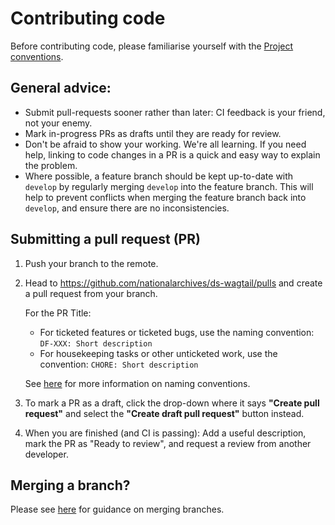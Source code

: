 # Contributing code

Before contributing code, please familiarise yourself with the [Project conventions](project-conventions.md).

## General advice:

- Submit pull-requests sooner rather than later: CI feedback is your friend, not your enemy.
- Mark in-progress PRs as drafts until they are ready for review.
- Don't be afraid to show your working. We're all learning. If you need help, linking to code changes in a PR is a quick and easy way to explain the problem.
- Where possible, a feature branch should be kept up-to-date with `develop` by regularly merging `develop` into the feature branch. This will help to prevent conflicts when merging the feature branch back into `develop`, and ensure there are no inconsistencies.

## Submitting a pull request (PR)

1. Push your branch to the remote.
2. Head to https://github.com/nationalarchives/ds-wagtail/pulls and create a pull request from your branch.

   For the PR Title:
   - For ticketed features or ticketed bugs, use the naming convention: `DF-XXX: Short description`
   - For housekeeping tasks or other unticketed work, use the convention: `CHORE: Short description`

   See [here](project-conventions.md#naming-pull-requests) for more information on naming conventions.

3. To mark a PR as a draft, click the drop-down where it says **"Create pull request"** and select the **"Create draft pull request"** button instead.
4. When you are finished (and CI is passing): Add a useful description, mark the PR as "Ready to review", and request a review from another developer.

## Merging a branch?

Please see [here](project-conventions.md#merging-branches) for guidance on merging branches.
